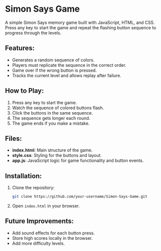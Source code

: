 # Simon Says Game

A simple Simon Says memory game built with JavaScript, HTML, and CSS. Press any key to start the game and repeat the flashing button sequence to progress through the levels.

## Features:
- Generates a random sequence of colors.
- Players must replicate the sequence in the correct order.
- Game over if the wrong button is pressed.
- Tracks the current level and allows replay after failure.

## How to Play:
1. Press any key to start the game.
2. Watch the sequence of colored buttons flash.
3. Click the buttons in the same sequence.
4. The sequence gets longer each round.
5. The game ends if you make a mistake.

## Files:
- **index.html**: Main structure of the game.
- **style.css**: Styling for the buttons and layout.
- **app.js**: JavaScript logic for game functionality and button events.

## Installation:
1. Clone the repository: 
    ```bash
    git clone https://github.com/your-username/Simon-Says-Game.git
    ```
2. Open `index.html` in your browser.

## Future Improvements:
- Add sound effects for each button press.
- Store high scores locally in the browser.
- Add more difficulty levels.
